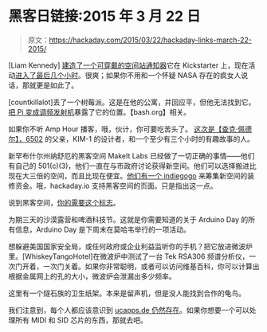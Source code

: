 # 黑客日链接:2015 年 3 月 22 日

> 原文：<https://hackaday.com/2015/03/22/hackaday-links-march-22-2015/>

[Liam Kennedy] [建造了一个可穿戴的空间站通知器](http://hackaday.com/2015/02/19/a-wearable-space-station-notifier/)它在 Kickstarter 上，现在活动[进入了最后几个小时](https://www.kickstarter.com/projects/1385270522/iss-above-hd-with-wearable-bluetooth-low-energy-le)。很爽；如果你不用和一个怀疑 NASA 存在的疯女人说话，那就更是如此了。

[countkillalot]丢了一个树莓派。这是在他的公寓，并回应平，但他无法找到它。[把 Pi 变成调频发射机](http://www.reddit.com/r/raspberry_pi/comments/2z1a9o/so_i_pinged_my_rpi_i_thought_i_lost_months_ago/)暴露了它的位置。【bash.org】相关。

如果你不听 Amp Hour 播客，哦，伙计，你可要吃苦头了。 [这次是【查克·佩德尔】，6502](http://www.theamphour.com/241-an-interview-with-chuck-peddle-charismatic-chipmaking-coryphaeus/) 的父亲，KIM-1 的设计者，和一个至少有三个小时的有趣故事的人。

新罕布什尔州纳舒厄的黑客空间 MakeIt Labs 已经做了一切正确的事情——他们有自己的 501(c)(3)，他们一直在与市政府讨论获得新空间。他们可以选择搬进比现在大三倍的空间，而且比现在便宜。[他们有一个 indiegogo](https://www.indiegogo.com/projects/helping-makeit-labs-nh-s-first-makerspace-grow/) 来筹集新空间的装修资金。哦，hackaday.io 支持黑客空间的页面。只是指出这一点。

说到黑客空间，[你的需要这个标志](http://rasterweb.net/raster/2015/03/15/3d-printer-malfunction/)。

为期三天的沙漠露营和啤酒科技节。这就是你需要知道的关于 Arduino Day 的所有信息，Arduino Day 是下周末在莫哈韦举行的一项活动。

想躲避美国国家安全局，或任何政府或企业利益监听你的手机？把它放进微波炉里。[WhiskeyTangoHotel]在微波炉中测试了一台 Tek RSA306 频谱分析仪，一次门开着，一次门关着。如果你非常聪明，或者可以访问维基百科，你可以计算出根据金属网上的孔的大小，微波炉会泄漏出多少频率。

这里有一个燧石族的卫生纸架。本来是留声机，但是没人能找到合作的龟鸟。

我们注意到，每个人都应该意识到 [ucapps.de 仍然存在](http://www.ucapps.de/)。如果你想要一个可以处理所有 MIDI 和 SID 芯片的东西，那就去吧。